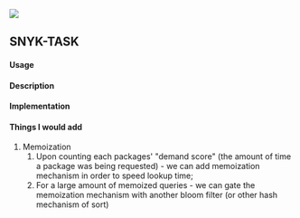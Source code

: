 ![](https://cdn4.iconfinder.com/data/icons/logos-brands-5/24/snyk-512.png)

## SNYK-TASK

#### Usage

#### Description

#### Implementation

#### Things I would add
1. Memoization
    1. Upon counting each packages' "demand score" (the amount of time a package was being requested) - we can add memoization 
    mechanism in order to speed lookup time;
    2. For a large amount of memoized queries -  we can gate the memoization mechanism with another bloom filter (or other hash mechanism of sort) 
